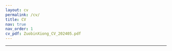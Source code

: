 ```yaml
---
layout: cv
permalink: /cv/
title: CV
nav: true
nav_order: 1
cv_pdf: ZuobinXiong_CV_202405.pdf
---
```

_ _ _
